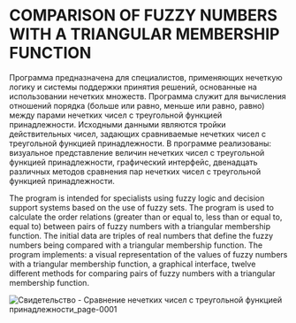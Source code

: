 # COMPARISON OF FUZZY NUMBERS WITH A TRIANGULAR MEMBERSHIP FUNCTION

Программа предназначена для специалистов, применяющих нечеткую логику и системы поддержки принятия решений, основанные на использовании нечетких множеств. Программа служит для вычисления отношений порядка (больше или равно, меньше или равно, равно) между парами нечетких чисел с треугольной функцией принадлежности. Исходными данными являются тройки действительных чисел, задающих сравниваемые нечетких чисел с треугольной функцией принадлежности. В программе реализованы: визуальное представление величин нечетких чисел с треугольной функцией принадлежности, графический интерфейс, двенадцать различных методов сравнения пар нечетких чисел с треугольной функцией принадлежности.

The program is intended for specialists using fuzzy logic and decision support systems based on the use of fuzzy sets. The program is used to calculate the order relations (greater than or equal to, less than or equal to, equal to) between pairs of fuzzy numbers with a triangular membership function. The initial data are triples of real numbers that define the fuzzy numbers being compared with a triangular membership function. The program implements: a visual representation of the values of fuzzy numbers with a triangular membership function, a graphical interface, twelve different methods for comparing pairs of fuzzy numbers with a triangular membership function.

![Свидетельство - Сравнение нечетких чисел с треугольной функцией принадлежности_page-0001](https://user-images.githubusercontent.com/72341725/155676559-af26a63a-2f81-463f-a390-23bb3ad83844.jpg)
